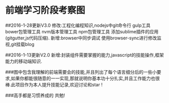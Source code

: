 
#  前端学习阶段考察图
    
##2016-1-28更新V3.0
    修改:工程化编程知识,nodejs中git命令行  gulp工具 bower包管理工具 nvm版本管理工具  npm包管理工具  添加sublime插件的应用(gitgutter,js代码压缩).
    新增:browser中同步调试  使用browser-sync进行修改监视,git挂载blog
    
##2016-1-13更新V2.0
    新增:封装组件需要掌握的能力,javascript的技能操作,框架能力的移动端知识.
    


###图中包含我理解的前端需要会的技能,并且列出了每个语言细分后的一些小要求,如果你都能很随意的一一实现,那就说明你基本功十分扎实,并且工作能力也很棒.此项目作为本人提升技能记录,欢迎讨论和star !

###高手都是习惯养成的 共勉! 